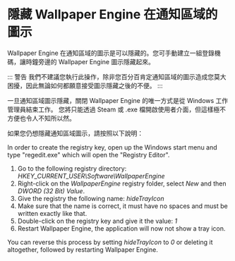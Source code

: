 # 隱藏 Wallpaper Engine 在通知區域的圖示

Wallpaper Engine 在通知區域的圖示是可以隱藏的。您可手動建立一組登錄機碼，讓時鐘旁邊的 Wallpaper Engine 圖示隱藏起來。

::: 警告 我們不建議您執行此操作，除非您百分百肯定通知區域的圖示造成您莫大困擾，因此無論如何都願意接受圖示隱藏之後的不便。 :::

一旦通知區域圖示隱藏，關閉 Wallpaper Engine 的唯一方式是從 Windows 工作管理員結束工作。 您將只能透過 Steam 或 .exe 檔開啟使用者介面，但這樣極不方便也令人不知所以然。

如果您仍想隱藏通知區域圖示，請按照以下說明：

In order to create the registry key, open up the Windows start menu and type "regedit.exe" which will open the "Registry Editor".

1. Go to the following registry directory: *HKEY_CURRENT_USER\Software\WallpaperEngine*
2. Right-click on the *WallpaperEngine* registry folder, select *New* and then *DWORD (32 Bit) Value*.
3. Give the registry the following name: *hideTrayIcon*
4. Make sure that the name is correct, it must have no spaces and must be written exactly like that.
5. Double-click on the registry key and give it the value: *1*
6. Restart Wallpaper Engine, the application will now not show a tray icon.

You can reverse this process by setting *hideTrayIcon* to *0* or deleting it altogether, followed by restarting Wallpaper Engine. 